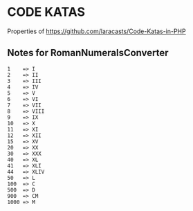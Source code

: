 # CODE KATAS

Properties of https://github.com/laracasts/Code-Katas-in-PHP

## Notes for RomanNumeralsConverter

    1    => I
    2    => II
    3    => III
    4    => IV
    5    => V
    6    => VI
    7    => VII
    8    => VIII
    9    => IX
    10   => X
    11   => XI
    12   => XII
    15   => XV
    20   => XX
    30   => XXX
    40   => XL
    41   => XLI
    44   => XLIV
    50   => L
    100  => C
    500  => D
    900  => CM
    1000 => M
